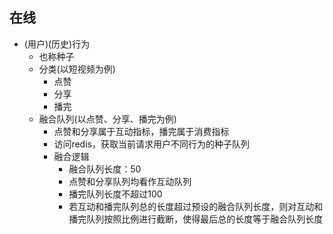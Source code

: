 ## 在线
* (用户)(历史)行为
  * 也称种子
  * 分类(以短视频为例)
    * 点赞
    * 分享
    * 播完
  * 融合队列(以点赞、分享、播完为例)
    * 点赞和分享属于互动指标，播完属于消费指标
    * 访问redis，获取当前请求用户不同行为的种子队列
    * 融合逻辑
      * 融合队列长度：50
      * 点赞和分享队列均看作互动队列
      * 播完队列长度不超过100
      * 若互动和播完队列总的长度超过预设的融合队列长度，则对互动和播完队列按照比例进行截断，使得最后总的长度等于融合队列长度
